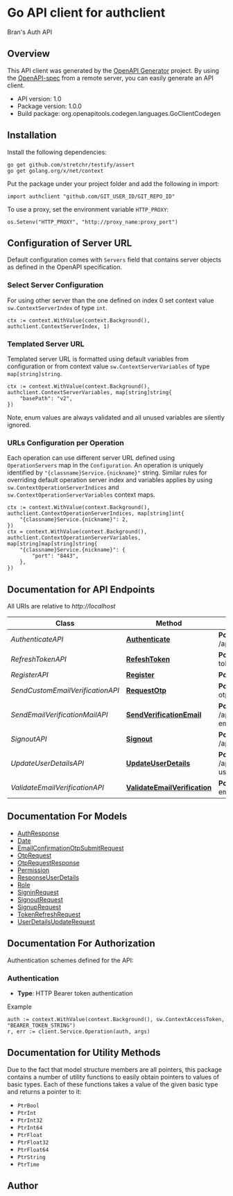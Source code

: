 # Go API client for authclient

Bran's Auth API

## Overview
This API client was generated by the [OpenAPI Generator](https://openapi-generator.tech) project.  By using the [OpenAPI-spec](https://www.openapis.org/) from a remote server, you can easily generate an API client.

- API version: 1.0
- Package version: 1.0.0
- Build package: org.openapitools.codegen.languages.GoClientCodegen

## Installation

Install the following dependencies:

```shell
go get github.com/stretchr/testify/assert
go get golang.org/x/net/context
```

Put the package under your project folder and add the following in import:

```golang
import authclient "github.com/GIT_USER_ID/GIT_REPO_ID"
```

To use a proxy, set the environment variable `HTTP_PROXY`:

```golang
os.Setenv("HTTP_PROXY", "http://proxy_name:proxy_port")
```

## Configuration of Server URL

Default configuration comes with `Servers` field that contains server objects as defined in the OpenAPI specification.

### Select Server Configuration

For using other server than the one defined on index 0 set context value `sw.ContextServerIndex` of type `int`.

```golang
ctx := context.WithValue(context.Background(), authclient.ContextServerIndex, 1)
```

### Templated Server URL

Templated server URL is formatted using default variables from configuration or from context value `sw.ContextServerVariables` of type `map[string]string`.

```golang
ctx := context.WithValue(context.Background(), authclient.ContextServerVariables, map[string]string{
	"basePath": "v2",
})
```

Note, enum values are always validated and all unused variables are silently ignored.

### URLs Configuration per Operation

Each operation can use different server URL defined using `OperationServers` map in the `Configuration`.
An operation is uniquely identified by `"{classname}Service.{nickname}"` string.
Similar rules for overriding default operation server index and variables applies by using `sw.ContextOperationServerIndices` and `sw.ContextOperationServerVariables` context maps.

```golang
ctx := context.WithValue(context.Background(), authclient.ContextOperationServerIndices, map[string]int{
	"{classname}Service.{nickname}": 2,
})
ctx = context.WithValue(context.Background(), authclient.ContextOperationServerVariables, map[string]map[string]string{
	"{classname}Service.{nickname}": {
		"port": "8443",
	},
})
```

## Documentation for API Endpoints

All URIs are relative to *http://localhost*

Class | Method | HTTP request | Description
------------ | ------------- | ------------- | -------------
*AuthenticateAPI* | [**Authenticate**](docs/AuthenticateAPI.md#authenticate) | **Post** /api/v1/auth/public/authenticate | 
*RefreshTokenAPI* | [**RefeshToken**](docs/RefreshTokenAPI.md#refeshtoken) | **Post** /api/v1/auth/public/refresh-token | 
*RegisterAPI* | [**Register**](docs/RegisterAPI.md#register) | **Post** /api/v1/auth/public/register | 
*SendCustomEmailVerificationAPI* | [**RequestOtp**](docs/SendCustomEmailVerificationAPI.md#requestotp) | **Post** /api/v1/auth/public/request-otp | 
*SendEmailVerificationMailAPI* | [**SendVerificationEmail**](docs/SendEmailVerificationMailAPI.md#sendverificationemail) | **Post** /api/v1/auth/authenticated/send-email-verification-mail | 
*SignoutAPI* | [**Signout**](docs/SignoutAPI.md#signout) | **Post** /api/v1/auth/authenticated/logout | 
*UpdateUserDetailsAPI* | [**UpdateUserDetails**](docs/UpdateUserDetailsAPI.md#updateuserdetails) | **Post** /api/v1/auth/authenticated/update-user-details | 
*ValidateEmailVerificationAPI* | [**ValidateEmailVerification**](docs/ValidateEmailVerificationAPI.md#validateemailverification) | **Post** /api/v1/auth/public/validate-email-verification | 


## Documentation For Models

 - [AuthResponse](docs/AuthResponse.md)
 - [Date](docs/Date.md)
 - [EmailConfirmationOtpSubmitRequest](docs/EmailConfirmationOtpSubmitRequest.md)
 - [OtpRequest](docs/OtpRequest.md)
 - [OtpRequestResponse](docs/OtpRequestResponse.md)
 - [Permission](docs/Permission.md)
 - [ResponseUserDetails](docs/ResponseUserDetails.md)
 - [Role](docs/Role.md)
 - [SigninRequest](docs/SigninRequest.md)
 - [SignoutRequest](docs/SignoutRequest.md)
 - [SignupRequest](docs/SignupRequest.md)
 - [TokenRefreshRequest](docs/TokenRefreshRequest.md)
 - [UserDetailsUpdateRequest](docs/UserDetailsUpdateRequest.md)


## Documentation For Authorization


Authentication schemes defined for the API:
### Authentication

- **Type**: HTTP Bearer token authentication

Example

```golang
auth := context.WithValue(context.Background(), sw.ContextAccessToken, "BEARER_TOKEN_STRING")
r, err := client.Service.Operation(auth, args)
```


## Documentation for Utility Methods

Due to the fact that model structure members are all pointers, this package contains
a number of utility functions to easily obtain pointers to values of basic types.
Each of these functions takes a value of the given basic type and returns a pointer to it:

* `PtrBool`
* `PtrInt`
* `PtrInt32`
* `PtrInt64`
* `PtrFloat`
* `PtrFloat32`
* `PtrFloat64`
* `PtrString`
* `PtrTime`

## Author



